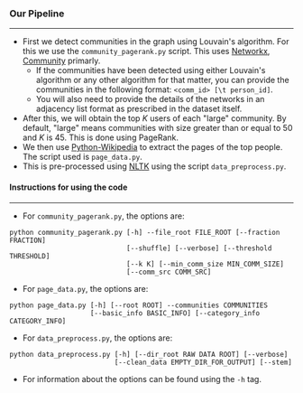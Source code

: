 ### Our Pipeline
----------------

+ First we detect communities in the graph using Louvain's algorithm. For this we use the `community_pagerank.py` script. This uses [Networkx](https://networkx.github.io), [Community](https://perso.crans.org/aynaud/communities/index.html) primarly.
    + If the communities have been detected using either Louvain's algorithm or any other algorithm for that matter, you can provide the communities in the following format: `<comm_id> [\t person_id]`.
    + You will also need to provide the details of the networks in an adjacency list format as prescribed in the dataset itself.
+ After this, we will obtain the top _K_ users of each "large" community. By default, "large" means communities with size greater than or equal to 50 and _K_ is 45. This is done using PageRank.
+ We then use [Python-Wikipedia](https://pypi.python.org/pypi/wikipedia) to extract the pages of the top people. The script used is `page_data.py`.
+ This is pre-processed using [NLTK](https://www.nltk.org/) using the script `data_preprocess.py`.

#### Instructions for using the code
------------------------------------

+ For `community_pagerank.py`, the options are:
```
python community_pagerank.py [-h] --file_root FILE_ROOT [--fraction FRACTION]
                             [--shuffle] [--verbose] [--threshold THRESHOLD]
                             [--k K] [--min_comm_size MIN_COMM_SIZE]
                             [--comm_src COMM_SRC]
```
+ For `page_data.py`, the options are:
```
python page_data.py [-h] [--root ROOT] --communities COMMUNITIES
                    [--basic_info BASIC_INFO] [--category_info CATEGORY_INFO]
```
+ For `data_preprocess.py`, the options are:
```
python data_preprocess.py [-h] [--dir_root RAW DATA ROOT] [--verbose]
                          [--clean_data EMPTY_DIR_FOR_OUTPUT] [--stem]
```
+ For information about the options can be found using the `-h` tag.

